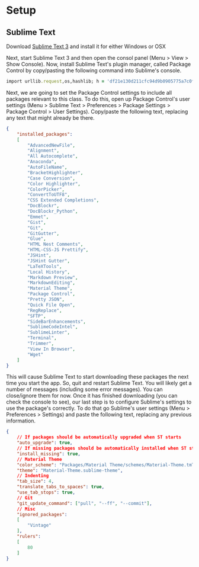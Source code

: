 # Setup

## Sublime Text

Download [Sublime Text 3](https://www.sublimetext.com/3) and install it for either Windows or OSX

Next, start Sublime Text 3 and then open the consol panel (Menu > View > Show Console). Now, install Sublime Text's plugin manager, called Package Control by copy/pasting the following command into Sublime's console.
``` ruby
import urllib.request,os,hashlib; h = 'df21e130d211cfc94d9b0905775a7c0f' + '1e3d39e33b79698005270310898eea76'; pf = 'Package Control.sublime-package'; ipp = sublime.installed_packages_path(); urllib.request.install_opener( urllib.request.build_opener( urllib.request.ProxyHandler()) ); by = urllib.request.urlopen( 'http://packagecontrol.io/' + pf.replace(' ', '%20')).read(); dh = hashlib.sha256(by).hexdigest(); print('Error validating download (got %s instead of %s), please try manual install' % (dh, h)) if dh != h else open(os.path.join( ipp, pf), 'wb' ).write(by)
```

Next, we are going to set the Package Control settings to include all packages relevant to this class. To do this, open up Package Control's user settings (Menu > Sublime Text > Preferences > Package Settings > Package Control > User Settings). Copy/paste the following text, replacing any text that might already be there.
``` json
{
    "installed_packages":
    [
        "AdvancedNewFile",
        "Alignment",
        "All Autocomplete",
        "Anaconda",
        "AutoFileName",
        "BracketHighlighter",
        "Case Conversion",
        "Color Highlighter",
        "ColorPicker",
        "ConvertToUTF8",
        "CSS Extended Completions",
        "DocBlockr",
        "DocBlockr_Python",
        "Emmet",
        "Gist",
        "Git",
        "GitGutter",
        "Glue",
        "HTML Nest Comments",
        "HTML-CSS-JS Prettify",
        "JSHint",
        "JSHint Gutter",
        "LaTeXTools",
        "Local History",
        "Markdown Preview",
        "MarkdownEditing",
        "Material Theme",
        "Package Control",
        "Pretty JSON",
        "Quick File Open",
        "RegReplace",
        "SFTP",
        "SideBarEnhancements",
        "SublimeCodeIntel",
        "SublimeLinter",
        "Terminal",
        "Trimmer",
        "View In Browser",
        "Wget"
    ]
}
```

This will cause Sublime Text to start downloading these packages the next time you start the app. So, quit and restart Sublime Text. You will likely get a number of messages (including some error messages). You can close/ignore them for now. Once it has finished downloading (you can check the console to see), our last step is to configure Sublime's settings to use the package's correctly. To do that go Sublime's user settings (Menu > Preferences > Settings) and paste the following text, replacing any previous information.
``` json
{
    // If packages should be automatically upgraded when ST starts
    "auto_upgrade": true,
    // If missing packages should be automatically installed when ST starts
    "install_missing": true,
    // Material Theme
    "color_scheme": "Packages/Material Theme/schemes/Material-Theme.tmTheme",
    "theme": "Material-Theme.sublime-theme",
    // Indenting
    "tab_size": 4,
    "translate_tabs_to_spaces": true,
    "use_tab_stops": true,
    // Git
    "git_update_command": ["pull", "--ff", "--commit"],
    // Misc
    "ignored_packages":
    [
        "Vintage"
    ],   
    "rulers":
    [
        80
    ]
}
```